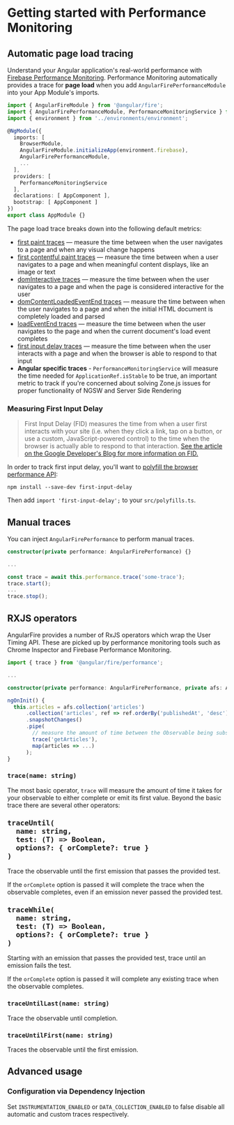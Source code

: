 # Getting started with Performance Monitoring

## Automatic page load tracing

Understand your Angular application's real-world performance with [Firebase Performance Monitoring](https://firebase.google.com/docs/perf-mon). Performance Monitoring automatically provides a trace for **page load** when you add `AngularFirePerformanceModule` into your App Module's imports.

```ts
import { AngularFireModule } from '@angular/fire';
import { AngularFirePerformanceModule, PerformanceMonitoringService } from '@angular/fire/performance';
import { environment } from '../environments/environment';

@NgModule({
  imports: [
    BrowserModule,
    AngularFireModule.initializeApp(environment.firebase),
    AngularFirePerformanceModule,
    ...
  ],
  providers: [
    PerformanceMonitoringService
  ],
  declarations: [ AppComponent ],
  bootstrap: [ AppComponent ]
})
export class AppModule {}
```

The page load trace breaks down into the following default metrics:

* [first paint traces](https://firebase.google.com/docs/perf-mon/automatic-web#first-paint) — measure the time between when the user navigates to a page and when any visual change happens
* [first contentful paint traces](https://firebase.google.com/docs/perf-mon/automatic-web#contentful-paint) — measure the time between when a user navigates to a page and when meaningful content displays, like an image or text
* [domInteractive traces](https://firebase.google.com/docs/perf-mon/automatic-web#domInteractive) — measure the time between when the user navigates to a page and when the page is considered interactive for the user
* [domContentLoadedEventEnd traces](https://firebase.google.com/docs/perf-mon/automatic-web#domContentLoaded) — measure the time between when the user navigates to a page and when the initial HTML document is completely loaded and parsed
* [loadEventEnd traces](https://firebase.google.com/docs/perf-mon/automatic-web#loadEventEnd) — measure the time between when the user navigates to the page and when the current document's load event completes
* [first input delay traces](https://firebase.google.com/docs/perf-mon/automatic-web#input-delay) — measure the time between when the user interacts with a page and when the browser is able to respond to that input
* **Angular specific traces** - `PerformanceMonitoringService` will measure the time needed for `ApplicationRef.isStable` to be true, an important metric to track if you're concerned about solving Zone.js issues for proper functionality of NGSW and Server Side Rendering

### Measuring First Input Delay

> First Input Delay (FID) measures the time from when a user first interacts with your site (i.e. when they click a link, tap on a button, or use a custom, JavaScript-powered control) to the time when the browser is actually able to respond to that interaction. [See the article on the Google Developer's Blog for more information on FID.](https://developers.google.com/web/updates/2018/05/first-input-delay)

In order to track first input delay, you'll want to [polyfill the browser performance API](https://github.com/GoogleChromeLabs/first-input-delay):

`npm install --save-dev first-input-delay`

Then add `import 'first-input-delay';` to your `src/polyfills.ts`.

## Manual traces

You can inject `AngularFirePerformance` to perform manual traces.

```ts
constructor(private performance: AngularFirePerformance) {}

...

const trace = await this.performance.trace('some-trace');
trace.start();
...
trace.stop();
```

## RXJS operators

AngularFire provides a number of RxJS operators which wrap the User Timing API. These are picked up by performance monitoring tools such as Chrome Inspector and Firebase Performance Monitoring.

```ts
import { trace } from '@angular/fire/performance';

...

constructor(private performance: AngularFirePerformance, private afs: AngularFirestore) {}

ngOnInit() {
  this.articles = afs.collection('articles')
      .collection('articles', ref => ref.orderBy('publishedAt', 'desc'))
      .snapshotChanges()
      .pipe(
        // measure the amount of time between the Observable being subscribed to and first emission (or completion)
        trace('getArticles'),
        map(articles => ...)
      );
}
```

### `trace(name: string)`

The most basic operator, `trace` will measure the amount of time it takes for your observable to either complete or emit its first value. Beyond the basic trace there are several other operators:

<h3>
<pre>
traceUntil(
  name: string,
  test: (T) => Boolean,
  options?: { orComplete?: true }
)
</pre>
</h3>

Trace the observable until the first emission that passes the provided test.

If the `orComplete` option is passed it will complete the trace when the observable completes, even if an emission never passed the provided test.

<h3>
<pre>
traceWhile(
  name: string,
  test: (T) => Boolean,
  options?: { orComplete?: true }
)
</pre>
</h3>

Starting with an emission that passes the provided test, trace until an emission fails the test.

If the `orComplete` option is passed it will complete any existing trace when the observable completes.

### `traceUntilLast(name: string)`

Trace the observable until completion.

### `traceUntilFirst(name: string)`

Traces the observable until the first emission.

## Advanced usage

### Configuration via Dependency Injection

Set `INSTRUMENTATION_ENABLED` or `DATA_COLLECTION_ENABLED` to false disable all automatic and custom traces respectively.